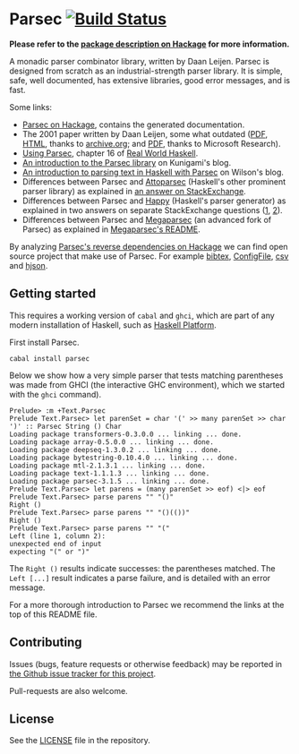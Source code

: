 Parsec [![Build Status](https://github.com/haskell/parsec/workflows/Haskell-CI/badge.svg)](https://github.com/haskell/parsec/actions)
======

**Please refer to the [package description on Hackage](https://hackage.haskell.org/package/parsec#description) for more information.**

A monadic parser combinator library, written by Daan Leijen. Parsec is designed
from scratch as an industrial-strength parser library. It is simple, safe, well
documented, has extensive libraries, good error messages, and is fast.

Some links:

* [Parsec on Hackage](https://hackage.haskell.org/package/parsec),
  contains the generated documentation.
* The 2001 paper written by Daan Leijen, some what outdated
  ([PDF](https://web.archive.org/web/20140528151730/http://legacy.cs.uu.nl/daan/download/parsec/parsec.pdf),
  [HTML](https://web.archive.org/web/20140528151730/http://legacy.cs.uu.nl/daan/download/parsec/parsec.html),
  thanks to [archive.org](http://web.archive.org);
  and [PDF](https://research.microsoft.com/en-us/um/people/daan/download/parsec/parsec.pdf),
  thanks to Microsoft Research).
* [Using Parsec](http://book.realworldhaskell.org/read/using-parsec.html),
  chapter 16 of [Real World Haskell](http://book.realworldhaskell.org/).
* [An introduction to the Parsec library](https://www.kuniga.me/blog/2014/01/21/an-introduction-to-the-parsec-library.html)
  on Kunigami's blog.
* [An introduction to parsing text in Haskell with Parsec](https://jsdw.me/posts/haskell-parsec-basics/) on Wilson's blog.
* Differences between Parsec and
  [Attoparsec](http://hackage.haskell.org/package/attoparsec)
  (Haskell's other prominent parser library) as explained in
  [an answer on StackExchange](http://stackoverflow.com/a/19213247).
* Differences between Parsec and [Happy](http://www.haskell.org/happy)
  (Haskell's parser generator) as explained in two
  answers on separate StackExchange questions
  ([1](http://stackoverflow.com/a/7270904),
  [2](http://stackoverflow.com/a/14775331)).
* Differences between Parsec and
  [Megaparsec](http://hackage.haskell.org/package/megaparsec)
  (an advanced fork of Parsec) as explained in
  [Megaparsec's README](https://github.com/mrkkrp/megaparsec#megaparsec-vs-parsec).


By analyzing [Parsec's reverse dependencies on Hackage](http://packdeps.haskellers.com/reverse/parsec)
we can find open source project that make use of Parsec.  For example
[bibtex](http://hackage.haskell.org/package/bibtex),
[ConfigFile](http://hackage.haskell.org/package/ConfigFile),
[csv](http://hackage.haskell.org/package/csv) and
[hjson](http://hackage.haskell.org/package/hjson).


## Getting started

This requires a working version of `cabal` and `ghci`, which are part of
any modern installation of Haskell, such as
[Haskell Platform](https://www.haskell.org/platform).

First install Parsec.

    cabal install parsec

Below we show how a very simple parser that tests matching parentheses
was made from GHCI (the interactive GHC environment), which we started
with the `ghci` command).

```
Prelude> :m +Text.Parsec
Prelude Text.Parsec> let parenSet = char '(' >> many parenSet >> char ')' :: Parsec String () Char
Loading package transformers-0.3.0.0 ... linking ... done.
Loading package array-0.5.0.0 ... linking ... done.
Loading package deepseq-1.3.0.2 ... linking ... done.
Loading package bytestring-0.10.4.0 ... linking ... done.
Loading package mtl-2.1.3.1 ... linking ... done.
Loading package text-1.1.1.3 ... linking ... done.
Loading package parsec-3.1.5 ... linking ... done.
Prelude Text.Parsec> let parens = (many parenSet >> eof) <|> eof
Prelude Text.Parsec> parse parens "" "()"
Right ()
Prelude Text.Parsec> parse parens "" "()(())"
Right ()
Prelude Text.Parsec> parse parens "" "("
Left (line 1, column 2):
unexpected end of input
expecting "(" or ")"
```

The `Right ()` results indicate successes: the parentheses matched.
The `Left [...]` result indicates a parse failure, and is detailed
with an error message.

For a more thorough introduction to Parsec we recommend the links at
the top of this README file.


## Contributing

Issues (bugs, feature requests or otherwise feedback) may be reported in
[the Github issue tracker for this project](https://github.com/haskell/parsec/issues).

Pull-requests are also welcome.


## License

See the [LICENSE](https://github.com/haskell/parsec/blob/master/LICENSE)
file in the repository.
